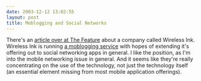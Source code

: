 ```yaml
---
date: 2003-12-12 13:02:55
layout: post
title: Moblogging and Social Networks
---
```


There's an [article over at The Feature](http://www.thefeature.com/article?articleid=100252) about a company called Wireless Ink. Wireless Ink is running [a moblogging service](http://winksite.com/site/index.cfm) with hopes of extending it's offering out to social networking apps in general. I like the position, as I'm into the mobile networking issue in general. And it seems like they're really concentrating on the use of the technology, not just the technology itself (an essential element missing from most mobile application offerings).
